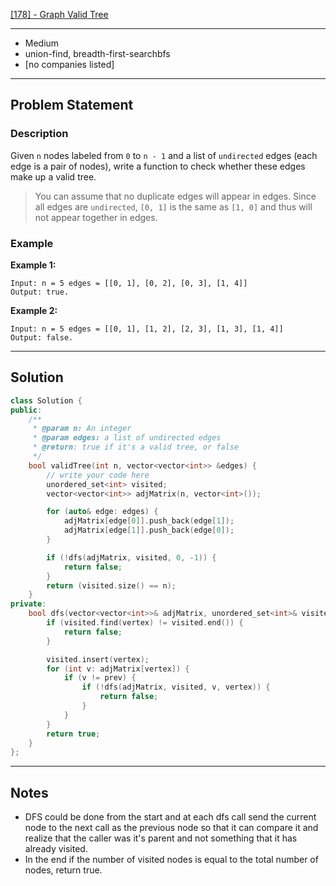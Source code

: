 [[178] - Graph Valid Tree](https://www.lintcode.com/problem/178)

---

- Medium
- union-find, breadth-first-searchbfs
- [no companies listed]

---

## Problem Statement

### Description

Given `n` nodes labeled from `0` to `n - 1` and a list of `undirected` edges (each edge is a pair of nodes), write a function to check whether these edges make up a valid tree.

> You can assume that no duplicate edges will appear in edges. Since all edges are `undirected`, `[0, 1]` is the same as `[1, 0]` and thus will not appear together in edges.

### Example

**Example 1:**

```
Input: n = 5 edges = [[0, 1], [0, 2], [0, 3], [1, 4]]
Output: true.
```

**Example 2:**

```
Input: n = 5 edges = [[0, 1], [1, 2], [2, 3], [1, 3], [1, 4]]
Output: false.
```

---

## Solution

```cpp
class Solution {
public:
    /**
     * @param n: An integer
     * @param edges: a list of undirected edges
     * @return: true if it's a valid tree, or false
     */
    bool validTree(int n, vector<vector<int>> &edges) {
        // write your code here
        unordered_set<int> visited;
        vector<vector<int>> adjMatrix(n, vector<int>());

        for (auto& edge: edges) {
            adjMatrix[edge[0]].push_back(edge[1]);
            adjMatrix[edge[1]].push_back(edge[0]);
        }

        if (!dfs(adjMatrix, visited, 0, -1)) {
            return false;
        }
        return (visited.size() == n);
    }
private:
    bool dfs(vector<vector<int>>& adjMatrix, unordered_set<int>& visited, int vertex, int prev) {
        if (visited.find(vertex) != visited.end()) {
            return false;
        }

        visited.insert(vertex);
        for (int v: adjMatrix[vertex]) {
            if (v != prev) {
                if (!dfs(adjMatrix, visited, v, vertex)) {
                    return false;
                }
            }
        }
        return true;
    }
};
```

---

## Notes

- DFS could be done from the start and at each dfs call send the current node to the next call as the previous node so that it can compare it and realize that the caller was it's parent and not something that it has already visited.
- In the end if the number of visited nodes is equal to the total number of nodes, return true.

